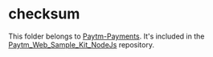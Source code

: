 # checksum

This folder belongs to [Paytm-Payments](https://github.com/Paytm-Payments). It's included in the [Paytm_Web_Sample_Kit_NodeJs](https://github.com/Paytm-Payments/Paytm_Web_Sample_Kit_NodeJs) repository.